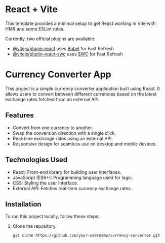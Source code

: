 # React + Vite

This template provides a minimal setup to get React working in Vite with HMR and some ESLint rules.

Currently, two official plugins are available:

- [@vitejs/plugin-react](https://github.com/vitejs/vite-plugin-react/blob/main/packages/plugin-react/README.md) uses [Babel](https://babeljs.io/) for Fast Refresh
- [@vitejs/plugin-react-swc](https://github.com/vitejs/vite-plugin-react-swc) uses [SWC](https://swc.rs/) for Fast Refresh
# Currency Converter App

This project is a simple currency converter application built using React. It allows users to convert between different currencies based on the latest exchange rates fetched from an external API.

## Features

- Convert from one currency to another.
- Swap the conversion direction with a single click.
- Real-time exchange rates using an external API.
- Responsive design for seamless use on desktop and mobile devices.

## Technologies Used

- React: Front-end library for building user interfaces.
- JavaScript (ES6+): Programming language used for logic.
- CSS: Styling the user interface.
- External API: Fetches real-time currency exchange rates.

## Installation

To run this project locally, follow these steps:

1. Clone the repository:

   ```bash
   git clone https://github.com/your-username/currency-converter.git
